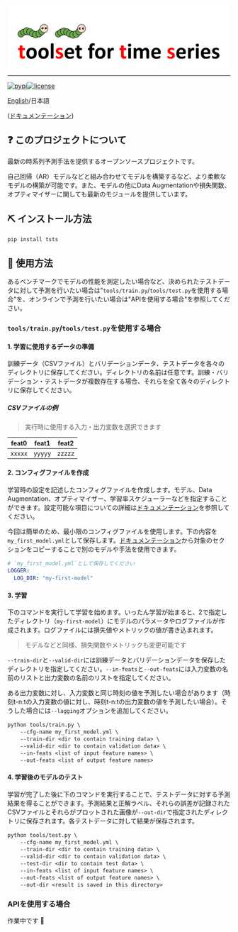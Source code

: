 <div align="center">
  <img src="img/tsts-logo.png" width="600"/>
</div>

---

[![pypi](https://img.shields.io/pypi/v/tsts?style=flat)](https://pypi.org/project/tsts/1.0.0/)[![license](https://img.shields.io/github/license/TakuyaShintate/tsts?style=flat)](https://github.com/TakuyaShintate/tsts/blob/main/LICENSE)

[English](README.md)/日本語

([ドキュメンテーション](https://takuyashintate.github.io/tsts/))

## ❓ このプロジェクトについて

最新の時系列予測手法を提供するオープンソースプロジェクトです。

自己回帰（AR）モデルなどと組み合わせてモデルを構築するなど、より柔軟なモデルの構築が可能です。また、モデルの他にData Augmentationや損失関数、オプティマイザーに関しても最新のモジュールを提供しています。

## ⛏ インストール方法

```
pip install tsts
```

## 🚀 使用方法

あるベンチマークでモデルの性能を測定したい場合など、決められたテストデータに対して予測を行いたい場合は"`tools/train.py`/`tools/test.py`を使用する場合"を、オンラインで予測を行いたい場合は"APIを使用する場合"を参照してください。

### `tools/train.py`/`tools/test.py`を使用する場合

#### 1. 学習に使用するデータの準備

訓練データ（CSVファイル）とバリデーションデータ、テストデータを各々のディレクトリに保存してください。ディレクトリの名前は任意です。訓練・バリデーション・テストデータが複数存在する場合、それらを全て各々のディレクトリに保存してください。

##### CSVファイルの例

> 実行時に使用する入力・出力変数を選択できます

| feat0 | feat1 | feat2 |
| ----- | ----- | ----- |
| xxxxx | yyyyy | zzzzz |

#### 2. コンフィグファイルを作成

学習時の設定を記述したコンフィグファイルを作成します。モデル、Data Augmentation、オプティマイザー、学習率スケジューラーなどを指定することができます。設定可能な項目についての詳細は[ドキュメンテーション](https://takuyashintate.github.io/tsts/projects/config.html)を参照してください。

今回は簡単のため、最小限のコンフィグファイルを使用します。下の内容を`my_first_model.yml`として保存します。[ドキュメンテーション](https://takuyashintate.github.io/tsts/)から対象のセクションをコピーすることで別のモデルや手法を使用できます。

```yaml
# `my_first_model.yml`として保存してください
LOGGER:
  LOG_DIR: "my-first-model"
```

#### 3. 学習

下のコマンドを実行して学習を始めます。いったん学習が始まると、2で指定したディレクトリ（`my-first-model`）にモデルのパラメータやログファイルが作成されます。ログファイルには損失値やメトリックの値が書き込まれます。

> モデルなどと同様、損失関数やメトリックも変更可能です

`--train-dir`と`--valid-dir`には訓練データとバリデーションデータを保存したディレクトリを指定してください。`--in-feats`と`--out-feats`には入力変数の名前のリストと出力変数の名前のリストを指定してください。

ある出力変数に対し、入力変数と同じ時刻の値を予測したい場合があります（時刻t-n:tの入力変数の値に対し、時刻t-n:tの出力変数の値を予測したい場合）。そうした場合には`--lagging`オプションを追加してください。

```
python tools/train.py \
    --cfg-name my_first_model.yml \
    --train-dir <dir to contain training data> \
    --valid-dir <dir to contain validation data> \
    --in-feats <list of input feature names> \
    --out-feats <list of output feature names>
```

#### 4. 学習後のモデルのテスト

学習が完了した後に下のコマンドを実行することで、テストデータに対する予測結果を得ることができます。予測結果と正解ラベル、それらの誤差が記録されたCSVファイルとそれらがプロットされた画像が`--out-dir`で指定されたディレクトリに保存されます。各テストデータに対して結果が保存されます。

```
python tools/test.py \
    --cfg-name my_first_model.yml \
    --train-dir <dir to contain training data> \
    --valid-dir <dir to contain validation data> \
    --test-dir <dir to contain test data> \
    --in-feats <list of input feature names> \
    --out-feats <list of output feature names> \
    --out-dir <result is saved in this directory>
```

### APIを使用する場合

作業中です 🔧
